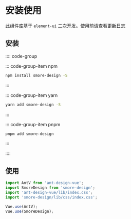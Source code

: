 # 安装使用

此组件库基于 `element-ui` 二次开发。使用前请查看[更新日志](../changelog)

## 安装


:::: code-group

::: code-group-item npm

```bash
npm install smore-design -S
```

:::

::: code-group-item yarn

```bash
yarn add smore-design -S
```

:::

::: code-group-item pnpm

```bash
pnpm add smore-design
```

:::

::::

## 使用

```js
import AntV from 'ant-design-vue';
import SmoreDesign from 'smore-design';
import 'ant-design-vue/lib/index.css';
import 'smore-design/lib/css/index.css';

Vue.use(AntV);
Vue.use(SmoreDesign);
```
